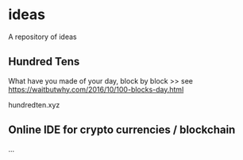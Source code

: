 # ideas
A repository of ideas

## Hundred Tens

What have you made of your day, block by block >> see https://waitbutwhy.com/2016/10/100-blocks-day.html

hundredten.xyz

## Online IDE for crypto currencies / blockchain

...
